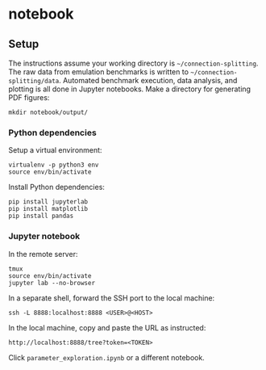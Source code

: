 # notebook

## Setup

The instructions assume your working directory is `~/connection-splitting`. The
raw data from emulation benchmarks is written to `~/connection-splitting/data`.
Automated benchmark execution, data analysis, and plotting is all done in
Jupyter notebooks. Make a directory for generating PDF figures:

```
mkdir notebook/output/
```

### Python dependencies

Setup a virtual environment:

```
virtualenv -p python3 env
source env/bin/activate
```

Install Python dependencies:

```
pip install jupyterlab
pip install matplotlib
pip install pandas
```

### Jupyter notebook

In the remote server:

```
tmux
source env/bin/activate
jupyter lab --no-browser
```

In a separate shell, forward the SSH port to the local machine:

```
ssh -L 8888:localhost:8888 <USER>@<HOST>
```

In the local machine, copy and paste the URL as instructed:

```
http://localhost:8888/tree?token=<TOKEN>
```

Click `parameter_exploration.ipynb` or a different notebook.

